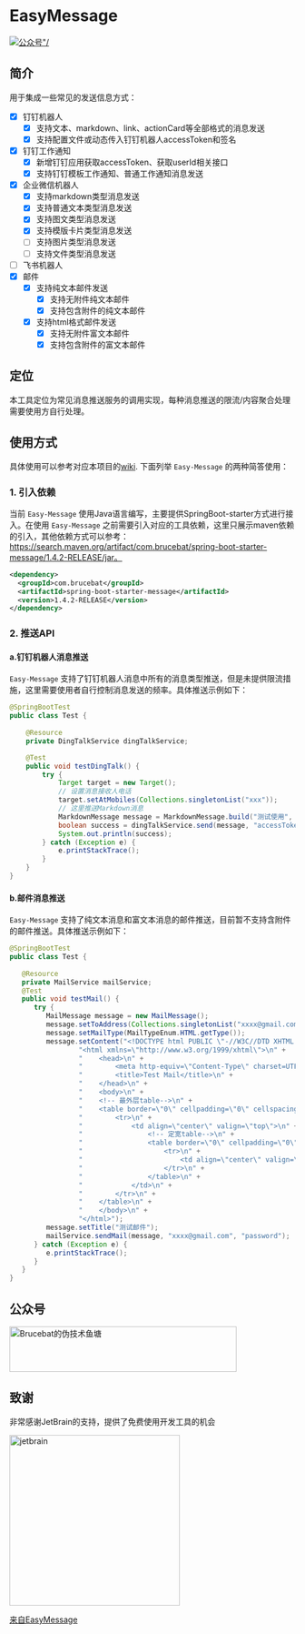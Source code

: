 # EasyMessage

<p>
    <a href="#公众号"><img src="https://img.shields.io/badge/%E5%85%AC%E4%BC%97%E5%8F%B7-Brucebat%E7%9A%84%E4%BC%AA%E6%8A%80%E6%9C%AF%E9%B1%BC%E5%A1%98-red" alt=公众号"/></a>
</p>

## 简介
用于集成一些常见的发送信息方式：
- [x] 钉钉机器人
    - [x] 支持文本、markdown、link、actionCard等全部格式的消息发送
    - [x] 支持配置文件或动态传入钉钉机器人accessToken和签名
- [x] 钉钉工作通知
  - [x] 新增钉钉应用获取accessToken、获取userId相关接口
  - [x] 支持钉钉模板工作通知、普通工作通知消息发送
- [x] 企业微信机器人
  - [x] 支持markdown类型消息发送
  - [x] 支持普通文本类型消息发送
  - [x] 支持图文类型消息发送
  - [x] 支持模版卡片类型消息发送
  - [ ] 支持图片类型消息发送
  - [ ] 支持文件类型消息发送
- [ ] 飞书机器人
- [x] 邮件
  - [x] 支持纯文本邮件发送
    - [x] 支持无附件纯文本邮件
    - [x] 支持包含附件的纯文本邮件
  - [x] 支持html格式邮件发送
    - [x] 支持无附件富文本邮件
    - [x] 支持包含附件的富文本邮件

## 定位
本工具定位为常见消息推送服务的调用实现，每种消息推送的限流/内容聚合处理需要使用方自行处理。

## 使用方式
具体使用可以参考对应本项目的[wiki](https://github.com/brucebat/EasyMessage/wiki). 下面列举 `Easy-Message` 的两种简答使用：
### 1. 引入依赖
当前 `Easy-Message` 使用Java语言编写，主要提供SpringBoot-starter方式进行接入。在使用 `Easy-Message` 之前需要引入对应的工具依赖，这里只展示maven依赖的引入，其他依赖方式可以参考：https://search.maven.org/artifact/com.brucebat/spring-boot-starter-message/1.4.2-RELEASE/jar。
```xml
<dependency>
  <groupId>com.brucebat</groupId>
  <artifactId>spring-boot-starter-message</artifactId>
  <version>1.4.2-RELEASE</version>
</dependency>
```

### 2. 推送API
#### a.钉钉机器人消息推送
`Easy-Message` 支持了钉钉机器人消息中所有的消息类型推送，但是未提供限流措施，这里需要使用者自行控制消息发送的频率。具体推送示例如下：
```java
@SpringBootTest
public class Test {
    
    @Resource
    private DingTalkService dingTalkService;

    @Test
    public void testDingTalk() {
        try {
            Target target = new Target();
            // 设置消息接收人电话
            target.setAtMobiles(Collections.singletonList("xxx"));
            // 这里推送Markdown消息
            MarkdownMessage message = MarkdownMessage.build("测试使用", "> This is a test.", target);
            boolean success = dingTalkService.send(message, "accessToken", true, "encryptKey");
            System.out.println(success);
        } catch (Exception e) {
            e.printStackTrace();
        }
    }
}
```   

#### b.邮件消息推送
`Easy-Message` 支持了纯文本消息和富文本消息的邮件推送，目前暂不支持含附件的邮件推送。具体推送示例如下：

```java
@SpringBootTest
public class Test {
    
   @Resource
   private MailService mailService;
   @Test
   public void testMail() {
      try {
         MailMessage message = new MailMessage();
         message.setToAddress(Collections.singletonList("xxxx@gmail.com"));
         message.setMailType(MailTypeEnum.HTML.getType());
         message.setContent("<!DOCTYPE html PUBLIC \"-//W3C//DTD XHTML 1.0 Transitional//EN\" \"http://www.w3.org/TR/xhtml1/DTD/xhtml1-transitional.dtd\">\n" +
                 "<html xmlns=\"http://www.w3.org/1999/xhtml\">\n" +
                 "    <head>\n" +
                 "        <meta http-equiv=\"Content-Type\" charset=UTF-8\" />\n" +
                 "        <title>Test Mail</title>\n" +
                 "    </head>\n" +
                 "    <body>\n" +
                 "    <!-- 最外层table-->\n" +
                 "    <table border=\"0\" cellpadding=\"0\" cellspacing=\"0\" height=\"100%\" width=\"100%\" style=\"\">\n" +
                 "        <tr>\n" +
                 "            <td align=\"center\" valign=\"top\">\n" +
                 "                <!-- 定宽table-->\n" +
                 "                <table border=\"0\" cellpadding=\"0\" cellspacing=\"0\" width=\"\" style=\"\">\n" +
                 "                    <tr>\n" +
                 "                        <td align=\"center\" valign=\"\">this is a test mail</td>\n" +
                 "                    </tr>\n" +
                 "                </table>\n" +
                 "            </td>\n" +
                 "        </tr>\n" +
                 "    </table>\n" +
                 "    </body>\n" +
                 "</html>");
         message.setTitle("测试邮件");
         mailService.sendMail(message, "xxxx@gmail.com", "password");
      } catch (Exception e) {
         e.printStackTrace();
      }
   }
}

```

## 公众号
<img src="https://bruce-app.oss-cn-hangzhou.aliyuncs.com/media/img/wechat.png" width="400" height="80" alt="Brucebat的伪技术鱼塘" />

## 致谢

非常感谢JetBrain的支持，提供了免费使用开发工具的机会

<img src="https://bruce-app.oss-cn-hangzhou.aliyuncs.com/media/img/image.png" width="300" height="300"  alt="jetbrain" />

[来自EasyMessage](https://www.jetbrains.com/?from=EasyMessage)